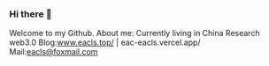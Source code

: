 ### Hi there 👋

<!--
**Eacls/Eacls** is a ✨ _special_ ✨ repository because its `README.md` (this file) appears on your GitHub profile.

Here are some ideas to get you started:

- 🔭 I’m currently working on ...
- 🌱 I’m currently learning ...
- 👯 I’m looking to collaborate on ...
- 🤔 I’m looking for help with ...
- 💬 Ask me about ...
- 📫 How to reach me: ...
- 😄 Pronouns: ...
- ⚡ Fun fact: ...
-->
Welcome to my Github.
About me:
Currently living in China
Research web3.0
Blog:www.eacls.top/ | eac-eacls.vercel.app/
Mail:eacls@foxmail.com

